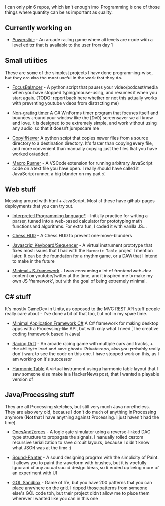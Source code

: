 I can only pin 6 repos, which isn't enough imo. Programming is one of those things where quantity can be as important as quality.

## Currently working on

- [Powerslide](https://gamejolt.com/games/Powerslide/805966) - An arcade racing game where all levels are made with a level editor that is available to the user from day 1

## Small utilities

These are some of the simplest projects I have done programming-wise, but they are also the most useful in the work that they do.

- [FocusBalancer](https://github.com/El-Tejaso/FocusBalancer) - A python script that pauses your video/podcast/media when you have stopped typing/mouse-using, and resumes it when you start again. (TODO: report back here whether or not this actually works with preventing youtube videos from distracting me)

- [Non-grating timer](https://github.com/El-Tejaso/Non-Grating-Timer) A C# WinForms timer program  that focuses itself and bounces around your window like the [DvD] screensaver we all know and love. It is designed to be extremely simple, and work without using any audio, so that it doesn't jumpscare me

- [CopyIfNewer](https://github.com/El-Tejaso/CopyIfNewer) A python script that copies newer files from a source directory to a destination directory. It's faster than copying every file, and more convenient than manually copying just the files that you have worked on/added.

- [Macro Runner](https://github.com/El-Tejaso/MacroRunner) - A VSCode extension for running arbitrary JavaScript code on a text file you have open. I really should have called it JavaScript runner, a big blunder on my part :(

## Web stuff

Messing around with html + JavaScript. Most of these have github-pages deployments that you can try out.

- [Interpreted Programming language*](https://github.com/El-Tejaso/Calculator) - Initially practice for writing a parser, turned into a web-based calculator for prototyping math functions and algorithms. For extra fun, I coded it with vanilla JS...

- [Chess HUD](https://github.com/El-Tejaso/Chess-HUD) - A Chess HUD to prevent one-move-blunders

- [Javascript Keyboard/Sequencer](https://github.com/El-Tejaso/Javascript-Keyboard) - A virtual instrument prototype that fixes most issues that I had with the `Harmonic Table` project I mention later. It can be the foundation for a rhythm game, or a DAW that I intend to make in the future

- [Minimal-JS-framework](https://github.com/El-Tejaso/Minimal-JS-framework) - I was consuming a lot of frontend web-dev content on youtube/twitter at the time, and it inspired me to make my own JS 'framework', but with the goal of being extremely minimal.

## C# stuff

It's mostly GameDev in Unity, as opposed to the MVC REST API stuff people really care about - I've done a bit of that too, but not in my spare time.

- [Minimal Application Framework C#](https://github.com/El-Tejaso/CSharp-Minimal-Application-Framework) A C# framework for making desktop apps with a Processing-like API, but with only what I need (The creative coding framework based in Java)

- [Racing Drift](https://gamejolt.com/games/RacingDrift/377289) - An arcade racing game with multiple cars and tracks, + the ability to load and save ghosts. Private repo, also you probably really don't want to see the code on this one. I have stopped work on this, as I am working on it's successor

- [Harmonic Table](https://github.com/El-Tejaso/Harmonic-Table) A virtual instrument using a harmonic table layout that I saw someone else make in a HackerNews post, that I wanted a playable version of. 

## Java/Processing stuff

They are all Processing sketches, but still very much Java nonetheless.
They are also very old, because I don't do much of anything in Processing anymore (Not that I have anything against Processing. I just haven't had the time).

- [OnesAndZeroes](https://github.com/El-Tejaso/OnesAndZeroes) - A logic gate simulator using a reverse-linked DAG type structure to propagate the signals. I manually rolled custom recursive serialization to save circuit layouts, because I didn't know what JSON was at the time :(

- [Sound-Painter](https://github.com/El-Tejaso/Sound-Painter) - A sound designing program with the simplicity of Paint. It allows you to paint the waveform with brushes, but it is woefully ignorant of any actual sound design ideas, so it ended up being more of an experiment with UI

- [GOL Sandbox](https://github.com/El-Tejaso/Game-of-life-sandbox) - Game of life, but you have 200 patterns that you can place anywhere on the grid. I ripped those patterns from someone else's GOL code tbh, but their project didn't allow me to place them wherever I wanted like you can in this one
